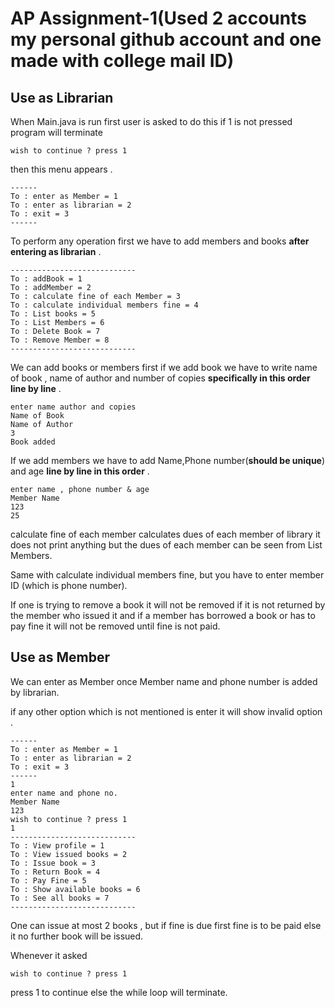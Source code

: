 # AP Assignment-1(Used 2 accounts my personal github account and one made with college mail ID)
## Use as Librarian
When Main.java is run
first user is asked to do this if 1 is not pressed
program will terminate
```
wish to continue ? press 1
```
then this menu appears .
```
------
To : enter as Member = 1
To : enter as librarian = 2
To : exit = 3
------
```
To perform any operation first we have to add 
members and books **after entering as librarian** .
```
----------------------------
To : addBook = 1
To : addMember = 2
To : calculate fine of each Member = 3
To : calculate individual members fine = 4
To : List books = 5
To : List Members = 6
To : Delete Book = 7
To : Remove Member = 8
----------------------------
```
We can add books or members first
if we add book we have to write name of book , name of author and number of copies 
**specifically in this order line by line** .
```
enter name author and copies
Name of Book
Name of Author
3
Book added
```
If we add members we have to add Name,Phone number(**should be unique**) and age
**line by line in this order** .
```
enter name , phone number & age
Member Name
123
25
```
calculate fine of each member calculates dues of each member
of library it does not print anything but the dues of each
member can be seen from List Members.

Same with calculate individual members fine, but you have 
to enter member ID (which is phone number).

If one is trying to remove a book it will not be removed
if it is not returned by the member who issued it and if a member has borrowed a
book or has to pay fine it will not be removed until fine is not paid.

## Use as Member

We can enter as Member once Member name and phone number is added
by librarian.

if any other option which is not mentioned is enter it will show 
invalid option .
```
------
To : enter as Member = 1
To : enter as librarian = 2
To : exit = 3
------
1
enter name and phone no.
Member Name
123
wish to continue ? press 1
1
----------------------------
To : View profile = 1
To : View issued books = 2
To : Issue book = 3
To : Return Book = 4
To : Pay Fine = 5
To : Show available books = 6
To : See all books = 7
----------------------------
```

One can issue at most 2 books , but if fine is due 
first fine is to be paid else it no further book will
be issued.

Whenever it asked 
```
wish to continue ? press 1
```
press 1 to continue else the while loop will terminate.
